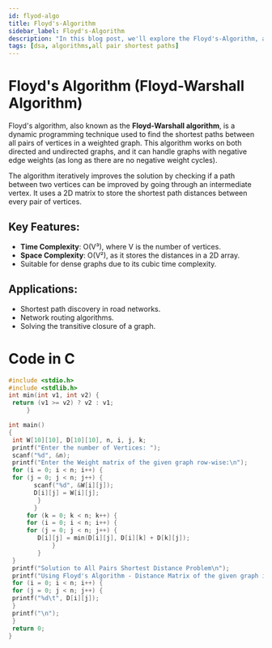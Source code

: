 ```yaml
---
id: flyod-algo
title: Floyd's-Algorithm
sidebar_label: Floyd's-Algorithm
description: "In this blog post, we'll explore the Floyd's-Algorithm, an efficient method to implement all pair shortest paths"
tags: [dsa, algorithms,all pair shortest paths]
---
```


# Floyd's Algorithm (Floyd-Warshall Algorithm)

Floyd's algorithm, also known as the **Floyd-Warshall algorithm**, is a dynamic programming technique used to find the shortest paths between all pairs of vertices in a weighted graph. This algorithm works on both directed and undirected graphs, and it can handle graphs with negative edge weights (as long as there are no negative weight cycles).

The algorithm iteratively improves the solution by checking if a path between two vertices can be improved by going through an intermediate vertex. It uses a 2D matrix to store the shortest path distances between every pair of vertices.

## Key Features:
- **Time Complexity**: O(V³), where V is the number of vertices.
- **Space Complexity**: O(V²), as it stores the distances in a 2D array.
- Suitable for dense graphs due to its cubic time complexity.

## Applications:
- Shortest path discovery in road networks.
- Network routing algorithms.
- Solving the transitive closure of a graph.



# Code in C

```c
#include <stdio.h>
#include <stdlib.h>
int min(int v1, int v2) {
 return (v1 >= v2) ? v2 : v1;
     }

int main() 
{
 int W[10][10], D[10][10], n, i, j, k;
 printf("Enter the number of Vertices: ");
 scanf("%d", &n);
 printf("Enter the Weight matrix of the given graph row-wise:\n");
 for (i = 0; i < n; i++) {
 for (j = 0; j < n; j++) {
       scanf("%d", &W[i][j]);
       D[i][j] = W[i][j];
        }
       }
     for (k = 0; k < n; k++) {
     for (i = 0; i < n; i++) {
     for (j = 0; j < n; j++) {
        D[i][j] = min(D[i][j], D[i][k] + D[k][j]);
            }
        }
 }
 printf("Solution to All Pairs Shortest Distance Problem\n");
 printf("Using Floyd's Algorithm - Distance Matrix of the given graph is: \n");
 for (i = 0; i < n; i++) {
 for (j = 0; j < n; j++) {
 printf("%d\t", D[i][j]);
 }
 printf("\n");
 }
 return 0;
} 
```
